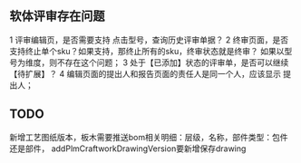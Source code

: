 ## 软体评审存在问题
1 评审编辑页，是否需要支持 点击型号，查询历史评审单据？
2 终审页面，是否支持终止单个sku？如果支持，那终止所有的sku，终审状态就是终审？ 如果以型号为维度，则不存在这个问题；
3 处于【已添加】状态的评审单，是否可以继续【待扩展】？
4 编辑页面的提出人和报告页面的责任人是同一个人，应该显示 提出人；

## TODO
新增工艺图纸版本，板木需要推送bom相关明细：层级，名称，部件类型：包件还是部件，
addPlmCraftworkDrawingVersion要新增保存drawing